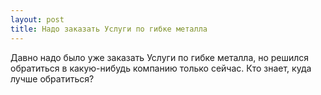 ```yaml
---
layout: post 
title: Надо заказать Услуги по гибке металла 
--- 
```

Давно надо было уже заказать Услуги по гибке металла, но решился обратиться в какую-нибудь компанию только сейчас. Кто знает, куда лучше обратиться?